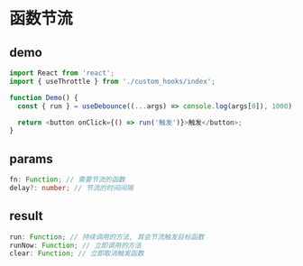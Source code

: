 # 函数节流

## demo

```js
import React from 'react';
import { useThrottle } from './custom_hooks/index';

function Demo() {
  const { run } = useDebounce((...args) => console.log(args[0]), 1000);

  return <button onClick={() => run('触发')}>触发</button>;
}
```

## params

```ts
fn: Function; // 需要节流的函数
delay?: number; // 节流的时间间隔
```

## result

```ts
run: Function; // 持续调用的方法, 其会节流触发目标函数
runNow: Function; // 立即调用的方法
clear: Function; // 立即取消触发函数
```
